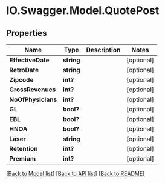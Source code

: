 # IO.Swagger.Model.QuotePost
## Properties

Name | Type | Description | Notes
------------ | ------------- | ------------- | -------------
**EffectiveDate** | **string** |  | [optional] 
**RetroDate** | **string** |  | [optional] 
**Zipcode** | **int?** |  | [optional] 
**GrossRevenues** | **int?** |  | [optional] 
**NoOfPhysicians** | **int?** |  | [optional] 
**GL** | **bool?** |  | [optional] 
**EBL** | **bool?** |  | [optional] 
**HNOA** | **bool?** |  | [optional] 
**Laser** | **string** |  | [optional] 
**Retention** | **int?** |  | [optional] 
**Premium** | **int?** |  | [optional] 

[[Back to Model list]](../README.md#documentation-for-models) [[Back to API list]](../README.md#documentation-for-api-endpoints) [[Back to README]](../README.md)


